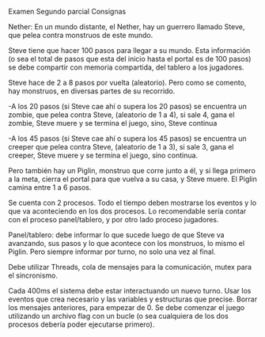 Examen Segundo parcial
Consignas 

Nether:
En un mundo distante, el Nether, hay un guerrero llamado Steve, que pelea contra monstruos de este mundo.

Steve tiene que hacer 100 pasos para llegar a su mundo.
Esta información (o sea el total de pasos que esta del inicio hasta el portal es de 100 pasos) se debe compartir con memoria compartida, del tablero a los jugadores. 

Steve hace de 2 a 8 pasos por vuelta (aleatorio). 
Pero como se comento, hay monstruos, en diversas partes de su recorrido.

-A los 20 pasos (si Steve cae ahí o supera los 20 pasos) se encuentra un zombie, que pelea contra Steve, (aleatorio de 1 a 4), si sale 4, gana el zombie, Steve muere y se termina el juego, sino, Steve continua

-A los 45 pasos (si Steve cae ahí o supera los 45 pasos) se encuentra un creeper que pelea contra Steve, (aleatorio de 1 a 3), si sale 3, gana el creeper, Steve muere y se termina el juego, sino continua.


Pero también hay un Piglin, monstruo que corre junto a él, y si llega primero a la meta, cierra el portal para que vuelva a su casa, y Steve muere. El Piglin camina entre 1 a 6 pasos.

Se cuenta con 2 procesos. Todo el tiempo deben mostrarse los eventos y lo que va aconteciendo en los dos procesos. Lo recomendable sería contar con el proceso panel/tablero, y por otro lado proceso jugadores. 

Panel/tablero: debe informar lo que sucede luego de que Steve va avanzando, sus pasos y lo que acontece con los monstruos, lo mismo el Piglin. Pero siempre informar por turno, no solo una vez al final.
 
Debe utilizar Threads, cola de mensajes para la comunicación,  mutex para el sincronismo. 

Cada 400ms el sistema debe estar interactuando un nuevo turno.
Usar los eventos que crea necesario y las variables y estructuras que precise. 
Borrar los mensajes anteriores, para empezar de 0. 
Se debe comenzar el juego utilizando un archivo flag con un bucle (o sea cualquiera de los dos procesos debería poder ejecutarse primero). 


 

